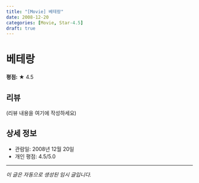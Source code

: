 ```yaml
---
title: "[Movie] 베테랑"
date: 2008-12-20
categories: [Movie, Star-4.5]
draft: true
---
```


# 베테랑

**평점:** ★ 4.5

## 리뷰

(리뷰 내용을 여기에 작성하세요)

## 상세 정보

- 관람일: 2008년 12월 20일
- 개인 평점: 4.5/5.0

---

*이 글은 자동으로 생성된 임시 글입니다.*
